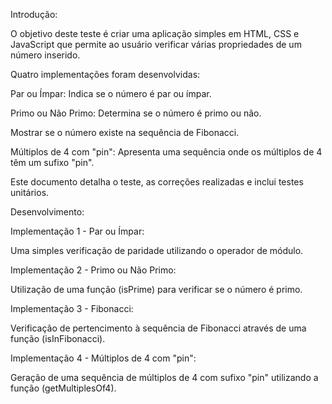 Introdução: 

  

O objetivo deste teste é criar uma aplicação simples em HTML, CSS e JavaScript que permite ao usuário verificar várias propriedades de um número inserido. 

Quatro implementações foram desenvolvidas: 

Par ou Ímpar: Indica se o número é par ou ímpar. 

Primo ou Não Primo: Determina se o número é primo ou não. 

Mostrar se o número existe na sequência de Fibonacci. 

Múltiplos de 4 com "pin": Apresenta uma sequência onde os múltiplos de 4 têm um sufixo "pin". 

Este documento detalha o teste, as correções realizadas e inclui testes unitários. 

Desenvolvimento: 

Implementação 1 - Par ou Ímpar: 

Uma simples verificação de paridade utilizando o operador de módulo. 

Implementação 2 - Primo ou Não Primo: 

Utilização de uma função (isPrime) para verificar se o número é primo. 

Implementação 3 - Fibonacci: 

Verificação de pertencimento à sequência de Fibonacci através de uma função (isInFibonacci). 

Implementação 4 - Múltiplos de 4 com "pin": 

Geração de uma sequência de múltiplos de 4 com sufixo "pin" utilizando a função (getMultiplesOf4). 
